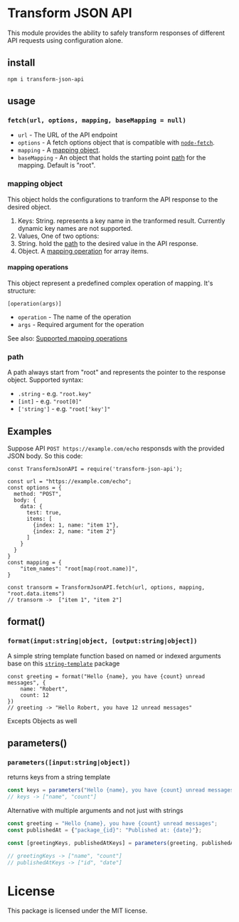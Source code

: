 # Transform JSON API

This module provides the ability to safely transform responses of different API requests using configuration alone.


## install
```
npm i transform-json-api
```
## usage
### `fetch(url, options, mapping, baseMapping = null)`

* `url` - The URL of the API endpoint
* `options` - A fetch options object that is compatible with [`node-fetch`](https://www.npmjs.com/package/node-fetch#fetchurl-options).
* `mapping` - A [mapping object](#mapping-object).
* `baseMapping` - An object that holds the starting point [path](#path) for the mapping. Default is "root".

### mapping object
This object holds the configurations to tranform the API response to the desired object.

1. Keys: String. represents a key name in the tranformed result. Currently dynamic key names are not supported.
2. Values, One of two options: 
  1. String. hold the [path](#path) to the desired value in the API response.
  2. Object. A [mapping operation](#mapping-operation) for array items.

#### mapping operations
This object represent a predefined complex operation of mapping.
It's structure:
```
[operation(args)]
```

* `operation` - The name of the operation
* `args` - Required argument for the operation

See also: [Supported mapping operations](mapping-operations.md)


### path
A path always start from "root" and represents the pointer to the response object.
Supported syntax:
* `.string` - e.g. `"root.key"`
* `[int]` - e.g. `"root[0]"`
* `['string']` - e.g. `"root['key']"`


## Examples
Suppose API `POST https://example.com/echo` responsds with the provided JSON body.
So this code:
```
const TransformJsonAPI = require('transform-json-api');

const url = "https://example.com/echo";
const options = {
  method: "POST",
  body: {
    data: {
      test: true,
      items: [
        {index: 1, name: "item 1"},
        {index: 2, name: "item 2"}
      ]
    }
  }
}
const mapping = {
    "item_names": "root[map(root.name)]",
}

const transorm = TransformJsonAPI.fetch(url, options, mapping, "root.data.items")
// transorm ->  ["item 1", "item 2"]
```

## format()
### `format(input:string|object, [output:string|object])`
   A simple string template function based on named or indexed arguments
   base on this [`string-template`](#https://www.npmjs.com/package/string-template) package
   
   ```
   const greeting = format("Hello {name}, you have {count} unread messages", {
       name: "Robert",
       count: 12
   })
   // greeting -> "Hello Robert, you have 12 unread messages"
   ```
   Excepts Objects as well 
 
## parameters()
### `parameters([input:string|object])`
returns keys from a string template
   
   ```javascript
   const keys = parameters("Hello {name}, you have {count} unread messages");
   // keys -> ["name", "count"]
   ```
   Alternative with multiple arguments and not just with strings
   ```javascript
   const greeting = "Hello {name}, you have {count} unread messages";
   const publishedAt = {"package_{id}": "Published at: {date}"};
   
   const [greetingKeys, publishedAtKeys] = parameters(greeting, publishedAt);
   
   // greetingKeys -> ["name", "count"]
   // publishedAtKeys -> ["id", "date"]
   ```
# License
This package is licensed under the MIT license.
